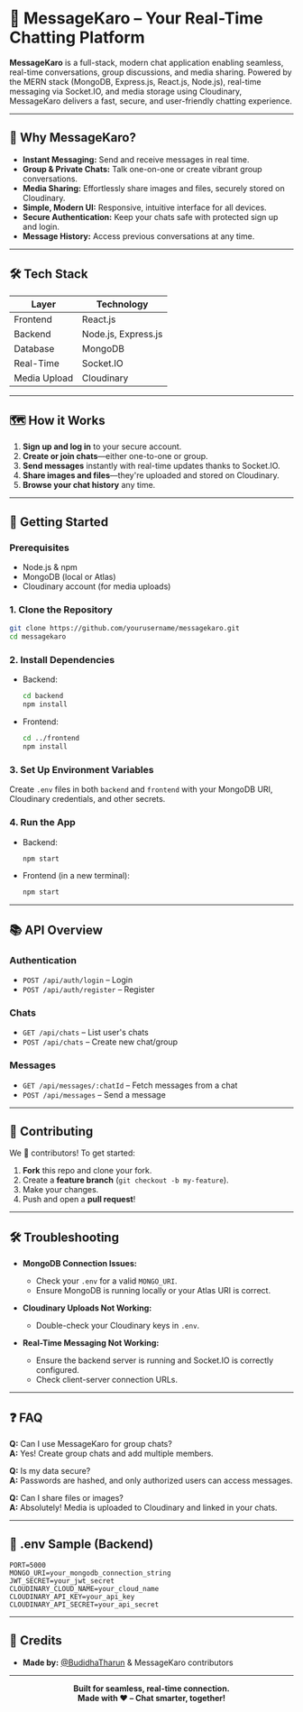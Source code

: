 # 💬 MessageKaro – Your Real-Time Chatting Platform

**MessageKaro** is a full-stack, modern chat application enabling seamless, real-time conversations, group discussions, and media sharing. Powered by the MERN stack (MongoDB, Express.js, React.js, Node.js), real-time messaging via Socket.IO, and media storage using Cloudinary, MessageKaro delivers a fast, secure, and user-friendly chatting experience.

---

## 🚀 Why MessageKaro?

- **Instant Messaging:** Send and receive messages in real time.
- **Group & Private Chats:** Talk one-on-one or create vibrant group conversations.
- **Media Sharing:** Effortlessly share images and files, securely stored on Cloudinary.
- **Simple, Modern UI:** Responsive, intuitive interface for all devices.
- **Secure Authentication:** Keep your chats safe with protected sign up and login.
- **Message History:** Access previous conversations at any time.

---

## 🛠️ Tech Stack

| Layer        | Technology                                                              |
|--------------|-------------------------------------------------------------------------|
| Frontend     | React.js                                                                |
| Backend      | Node.js, Express.js                                                     |
| Database     | MongoDB                                                                 |
| Real-Time    | Socket.IO                                                               |
| Media Upload | Cloudinary                                                              |

---

## 🗺️ How it Works

1. **Sign up and log in** to your secure account.
2. **Create or join chats**—either one-to-one or group.
3. **Send messages** instantly with real-time updates thanks to Socket.IO.
4. **Share images and files**—they're uploaded and stored on Cloudinary.
5. **Browse your chat history** any time.

---

## 🏁 Getting Started

### Prerequisites

- Node.js & npm
- MongoDB (local or Atlas)
- Cloudinary account (for media uploads)

### 1. Clone the Repository

```bash
git clone https://github.com/yourusername/messagekaro.git
cd messagekaro
```

### 2. Install Dependencies

- Backend:
  ```bash
  cd backend
  npm install
  ```
- Frontend:
  ```bash
  cd ../frontend
  npm install
  ```

### 3. Set Up Environment Variables

Create `.env` files in both `backend` and `frontend` with your MongoDB URI, Cloudinary credentials, and other secrets.

### 4. Run the App

- Backend:
  ```bash
  npm start
  ```
- Frontend (in a new terminal):
  ```bash
  npm start
  ```

---

## 📚 API Overview

### Authentication

- `POST /api/auth/login` – Login
- `POST /api/auth/register` – Register

### Chats

- `GET /api/chats` – List user's chats
- `POST /api/chats` – Create new chat/group

### Messages

- `GET /api/messages/:chatId` – Fetch messages from a chat
- `POST /api/messages` – Send a message

---

## 🙌 Contributing

We 💙 contributors! To get started:

1. **Fork** this repo and clone your fork.
2. Create a **feature branch** (`git checkout -b my-feature`).
3. Make your changes.
4. Push and open a **pull request**!

---

## 🛠️ Troubleshooting

- **MongoDB Connection Issues:**  
  - Check your `.env` for a valid `MONGO_URI`.
  - Ensure MongoDB is running locally or your Atlas URI is correct.

- **Cloudinary Uploads Not Working:**  
  - Double-check your Cloudinary keys in `.env`.

- **Real-Time Messaging Not Working:**  
  - Ensure the backend server is running and Socket.IO is correctly configured.
  - Check client-server connection URLs.

---

## ❓ FAQ

**Q:** Can I use MessageKaro for group chats?  
**A:** Yes! Create group chats and add multiple members.

**Q:** Is my data secure?  
**A:** Passwords are hashed, and only authorized users can access messages.

**Q:** Can I share files or images?  
**A:** Absolutely! Media is uploaded to Cloudinary and linked in your chats.

---

## 📄 .env Sample (Backend)

```env
PORT=5000
MONGO_URI=your_mongodb_connection_string
JWT_SECRET=your_jwt_secret
CLOUDINARY_CLOUD_NAME=your_cloud_name
CLOUDINARY_API_KEY=your_api_key
CLOUDINARY_API_SECRET=your_api_secret
```

---

## 🤝 Credits

- **Made by:** [@BudidhaTharun](https://github.com/BudidhaTharun) & MessageKaro contributors

---

<p align="center">
  <b>Built for seamless, real-time connection.<br/>
  Made with ❤️ – Chat smarter, together!
  </b>
</p>

